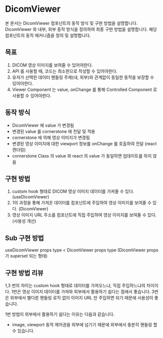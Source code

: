 # DicomViewer

본 문서는 DicomViewer 컴포넌트의 동작 방식 및 구현 방법을 설명합니다.
DicomViewer 와 내부, 외부 동작 방식을 정의하여 최종 구현 방법을 설명합니다.
해당 컴포넌트의 동작 매커니즘을 정의 및 설명합니다.

## 목표

1. DICOM 영상 이미지를 보여줄 수 있어야한다.
2. API 를 사용할 때, 코드는 최소한으로 작성할 수 있어야한다.
3. 유저가 선택한 데이터 핸들링 주체(내, 외부)와 관계없이 동일한 동작을 보장할 수 있어야한다.
4. Viewer Component 는 value, onChange 를 통해 Controlled Component 로 사용할 수 있어야한다.

## 동작 방식

- DicomViewer 에 value 가 변경됨
- 변경된 value 를 cornerstone 에 전달 및 적용
- cornerstone 에 의해 영상 이미지가 변경됨
- 변경된 영상 이미지에 대한 viewport 정보를 onChange 를 호출하여 전달 (react 렌더링)
- cornerstone Class 의 value 와 react 의 value 가 동일하면 업데이트를 하지 않음

## 구현 방법

1. custom hook 형태로 DICOM 영상 이미지 데이터를 가져올 수 있다. (useDicomViewer)
2. 1의 과정을 통해 가져온 데이터를 컴포넌트에 주입하여 영상 이미지를 보여줄 수 있다. (DicomViewer)
3. 영상 이미지 URL 주소를 컴포넌트에 직접 주입하여 영상 이미지를 보여줄 수 있다. (사용성 개선)

## Sub 구현 방법

useDicomViewer props type < DicomViewer props type
(DicomViewer props 가 superset 되는 형태)

## 구현 방법 리뷰

1,3 번의 차이는 custom hook 형태로 데이터를 가져오느냐, 직접 주입하느냐의 차이이다.
1번은 영상 이미지 데이터를 가져와 외부에서 활용하기 쉽다는 점에서 좋습니다.
3번은 외부에서 별다른 핸들링 로직 없이 이미지 URL 만 주입하면 되기 때문에 사용성이 좋습니다.

1번 방법이 외부에서 활용하기 쉽다는 이유는 다음과 같습니다.

- image, viewport 동작 제어권을 외부에 넘기기 때문에 외부에서 충분히 핸들링 할 수 있습니다.
